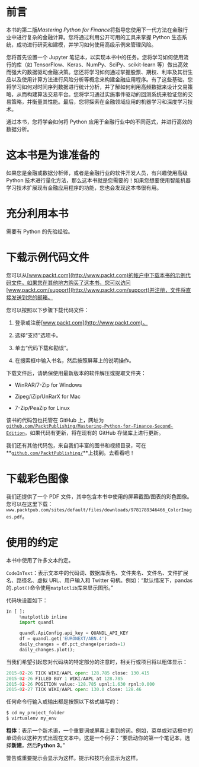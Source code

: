 # 前言

本书的第二版*Mastering Python for Finance*将指导您使用下一代方法在金融行业中进行复杂的金融计算。您将通过利用公开可用的工具来掌握 Python 生态系统，成功进行研究和建模，并学习如何使用高级示例来管理风险。

您将首先设置一个 Jupyter 笔记本，以实现本书中的任务。您将学习如何使用流行的库（如 TensorFlow、Keras、NumPy、SciPy、scikit-learn 等）做出高效而强大的数据驱动金融决策。您还将学习如何通过掌握股票、期权、利率及其衍生品以及使用计算方法进行风险分析等概念来构建金融应用程序。有了这些基础，您将学习如何对时间序列数据进行统计分析，并了解如何利用高频数据来设计交易策略，从而构建算法交易平台。您将学习通过实施事件驱动的回测系统来验证您的交易策略，并衡量其性能。最后，您将探索在金融领域应用的机器学习和深度学习技术。

通过本书，您将学会如何将 Python 应用于金融行业中的不同范式，并进行高效的数据分析。

# 这本书是为谁准备的

如果您是金融或数据分析师，或者是金融行业的软件开发人员，有兴趣使用高级 Python 技术进行量化方法，那么这本书就是您需要的！如果您想要使用智能机器学习技术扩展现有金融应用程序的功能，您也会发现这本书很有用。

# 充分利用本书

需要有 Python 的先验经验。

# 下载示例代码文件

您可以从[www.packt.com](http://www.packt.com)的帐户中下载本书的示例代码文件。如果您在其他地方购买了这本书，您可以访问[www.packt.com/support](http://www.packt.com/support)并注册，文件将直接发送到您的邮箱。

您可以按照以下步骤下载代码文件：

1.  登录或注册[www.packt.com](http://www.packt.com)。

1.  选择“支持”选项卡。

1.  单击“代码下载和勘误”。

1.  在搜索框中输入书名，然后按照屏幕上的说明操作。

下载文件后，请确保使用最新版本的软件解压或提取文件夹：

+   WinRAR/7-Zip for Windows

+   Zipeg/iZip/UnRarX for Mac

+   7-Zip/PeaZip for Linux

该书的代码包也托管在 GitHub 上，网址为[`github.com/PacktPublishing/Mastering-Python-for-Finance-Second-Edition`](https://github.com/PacktPublishing/Mastering-Python-for-Finance-Second-Edition)。如果代码有更新，将在现有的 GitHub 存储库上进行更新。

我们还有其他代码包，来自我们丰富的图书和视频目录，可在**[`github.com/PacktPublishing/`](https://github.com/PacktPublishing/)**上找到。去看看吧！

# 下载彩色图像

我们还提供了一个 PDF 文件，其中包含本书中使用的屏幕截图/图表的彩色图像。您可以在这里下载：`www.packtpub.com/sites/default/files/downloads/9781789346466_ColorImages.pdf`。

# 使用的约定

本书中使用了许多文本约定。

`CodeInText`：表示文本中的代码词、数据库表名、文件夹名、文件名、文件扩展名、路径名、虚拟 URL、用户输入和 Twitter 句柄。例如：“默认情况下，pandas 的`.plot()`命令使用`matplotlib`库来显示图形。”

代码块设置如下：

```py
In [ ]:
     %matplotlib inline
     import quandl

     quandl.ApiConfig.api_key = QUANDL_API_KEY
     df = quandl.get('EURONEXT/ABN.4')
     daily_changes = df.pct_change(periods=1)
     daily_changes.plot();
```

当我们希望引起您对代码块的特定部分的注意时，相关行或项目将以粗体显示：

```py
2015-02-26 TICK WIKI/AAPL open: 128.785 close: 130.415
2015-02-26 FILLED BUY 1 WIKI/AAPL at 128.785
2015-02-26 POSITION value:-128.785 upnl:1.630 rpnl:0.000
2015-02-27 TICK WIKI/AAPL open: 130.0 close: 128.46
```

任何命令行输入或输出都是按照以下格式编写的：

```py
$ cd my_project_folder
$ virtualenv my_env
```

**粗体**：表示一个新术语，一个重要词或屏幕上看到的词。例如，菜单或对话框中的单词会以这种方式出现在文本中。这是一个例子：“要启动你的第一个笔记本，选择**新建**，然后**Python 3**。”

警告或重要提示会显示为这样。提示和技巧会显示为这样。
